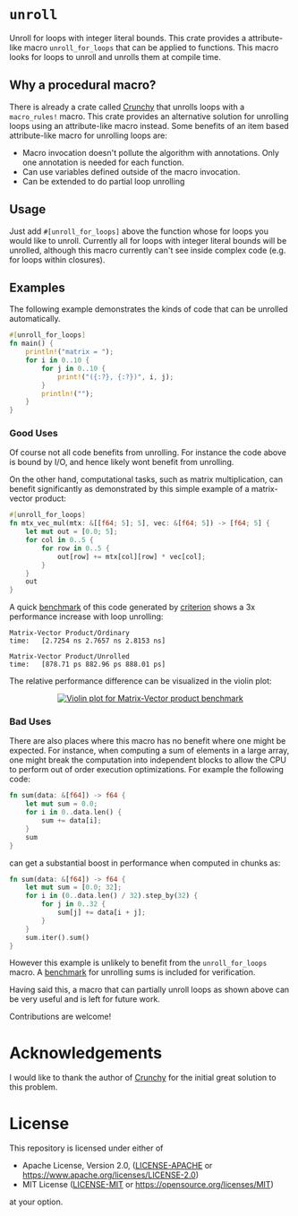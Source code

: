 # `unroll`

Unroll for loops with integer literal bounds. This crate provides a attribute-like macro
`unroll_for_loops` that can be applied to functions. This macro looks for loops to unroll and
unrolls them at compile time.


## Why a procedural macro?

There is already a crate called [Crunchy](https://github.com/Vurich/crunchy) that unrolls loops with
a `macro_rules!` macro. This crate provides an alternative solution for unrolling loops using an
attribute-like macro instead. Some benefits of an item based attribute-like macro for unrolling
loops are:
  - Macro invocation doesn't pollute the algorithm with annotations. Only one annotation is needed
    for each function.
  - Can use variables defined outside of the macro invocation.
  - Can be extended to do partial loop unrolling


## Usage

Just add `#[unroll_for_loops]` above the function whose for loops you would like to unroll.
Currently all for loops with integer literal bounds will be unrolled, although this macro currently
can't see inside complex code (e.g. for loops within closures).


## Examples

The following example demonstrates the kinds of code that can be unrolled automatically.

```rust
#[unroll_for_loops]
fn main() {
    println!("matrix = ");
    for i in 0..10 {
        for j in 0..10 {
            print!("({:?}, {:?})", i, j);
        }
        println!("");
    }
}
```

### Good Uses

Of course not all code benefits from unrolling. For instance the code above is bound by I/O, and
hence likely wont benefit from unrolling.

On the other hand, computational tasks, such as matrix multiplication, can benefit significantly as
demonstrated by this simple example of a matrix-vector product:

```rust
#[unroll_for_loops]
fn mtx_vec_mul(mtx: &[[f64; 5]; 5], vec: &[f64; 5]) -> [f64; 5] {
    let mut out = [0.0; 5];
    for col in 0..5 {
        for row in 0..5 {
            out[row] += mtx[col][row] * vec[col];
        }
    }
    out
}
```

A quick [benchmark](./benches/matrix_vector_product.rs) of this code generated by
[criterion](https://crates.io/crates/criterion) shows a 3x performance increase with loop unrolling:

```
Matrix-Vector Product/Ordinary
time:   [2.7254 ns 2.7657 ns 2.8153 ns]

Matrix-Vector Product/Unrolled
time:   [878.71 ps 882.96 ps 888.01 ps]
```

The relative performance difference can be visualized in the violin plot:

<p align="center">
<a href="https://gitlab.com/elrnv/unroll/raw/master/img/violin.svg">
    <img src="https://gitlab.com/elrnv/unroll/raw/master/img/violin.svg" alt="Violin plot for Matrix-Vector product benchmark" />
</a>
</p>


### Bad Uses

There are also places where this macro has no benefit where one might be expected.
For instance, when computing a sum of elements in a large array, one might break the computation into
independent blocks to allow the CPU to perform out of order execution optimizations. For example the
following code:

```rust
fn sum(data: &[f64]) -> f64 {
    let mut sum = 0.0;
    for i in 0..data.len() {
        sum += data[i];
    }
    sum
}
```

can get a substantial boost in performance when computed in chunks as:

```rust
fn sum(data: &[f64]) -> f64 {
    let mut sum = [0.0; 32];
    for i in (0..data.len() / 32).step_by(32) {
        for j in 0..32 {
            sum[j] += data[i + j];
        }
    }
    sum.iter().sum()
}
```

However this example is unlikely to benefit from the `unroll_for_loops` macro. A
[benchmark](./benches/unroll_sum.rs) for unrolling sums is included for verification.

Having said this, a macro that can partially unroll loops as shown above can be very useful
and is left for future work.

Contributions are welcome!


# Acknowledgements

I would like to thank the author of [Crunchy](https://github.com/Vurich/crunchy) for the initial
great solution to this problem.


# License

This repository is licensed under either of

 * Apache License, Version 2.0, ([LICENSE-APACHE](LICENSE-APACHE) or https://www.apache.org/licenses/LICENSE-2.0)
 * MIT License ([LICENSE-MIT](LICENSE-MIT) or https://opensource.org/licenses/MIT)

at your option.
